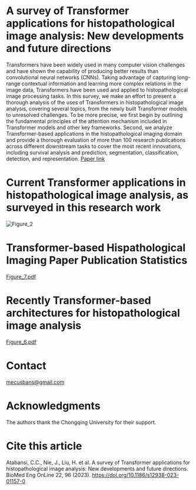 # A survey of Transformer applications for histopathological image analysis: New developments and future directions

Transformers have been widely used in many computer vision challenges and have shown the capability of producing better results than convolutional neural networks (CNNs). Taking advantage of capturing long-range contextual information and learning more complex relations in the image data, Transformers have been used and applied to histopathological image processing tasks. In this survey, we make an effort to present a thorough analysis of the uses of Transformers in histopathological image analysis, covering several topics, from the newly built Transformer models to unresolved challenges. To be more precise, we first begin by outlining the fundamental principles of the attention mechanism included in Transformer models and other key frameworks. Second, we analyze Transformer-based applications in the histopathological imaging domain and provide a thorough evaluation of more than 100 research publications across different downstream tasks to cover the most recent innovations, including survival analysis and prediction, segmentation, classification, detection, and representation. [Paper link](https://doi.org/10.1186/s12938-023-01157-0)

# Current Transformer applications in histopathological image analysis, as surveyed in this research work

![Figure_2](https://github.com/S-domain/Survey-Paper/assets/104261511/89b626c9-cd2f-450f-b34b-03f862e03736)

# Transformer-based Hispathological Imaging Paper Publication Statistics
[Figure_7.pdf](https://github.com/S-domain/Survey-Paper/files/12725901/Figure_7.pdf)

# Recently Transformer-based architectures for histopathological image analysis
[Figure_6.pdf](https://github.com/S-domain/Survey-Paper/files/12725924/Figure_6.pdf)


#   Contact
mecusbans@gmail.com

#   Acknowledgments
The authors thank the Chongqing University for their support.


# Cite this article
Atabansi, C.C., Nie, J., Liu, H. et al. A survey of Transformer applications for histopathological image analysis: New developments and future directions. BioMed Eng OnLine 22, 96 (2023). https://doi.org/10.1186/s12938-023-01157-0
